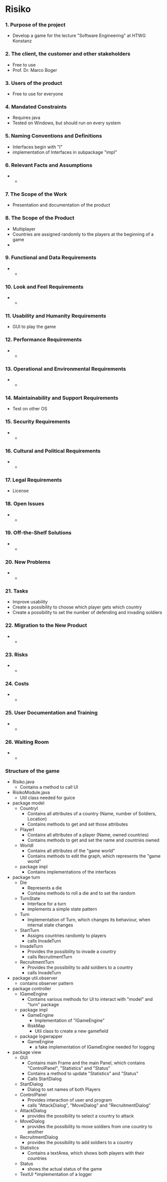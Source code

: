 # Risiko

### 1. Purpose of the project
* Develop a game for the lecture "Software Engineering" at HTWG Konstanz

### 2. The client, the customer and other stakeholders
* Free to use
* Prof. Dr. Marco Boger

### 3. Users of the product
* Free to use for everyone

### 4. Mandated Constraints
* Requires java
* Tested on Windows, but should run on every system

### 5. Naming Conventions and Definitions
* Interfaces begin with "I"
* implementation of Interfaces in subpackage "impl" 

### 6. Relevant Facts and Assumptions
* -
 
### 7. The Scope of the Work
* Presentation and documentation of the product

### 8. The Scope of the Product
* Multiplayer
* Countries are assigned randomly to the players at the beginning of a game
* 

### 9. Functional and Data Requirements
* -
 
### 10. Look and Feel Requirements
* - 

### 11. Usability and Humanity Requirements
* GUI to play the game

### 12. Performance Requirements
* -

### 13. Operational and Environmental Requirements
* -

### 14. Maintainability and Support Requirements
* Test on other OS

### 15. Security Requirements
* -

### 16. Cultural and Political Requirements
* -

### 17. Legal Requirements
* License

### 18. Open Issues
* -

### 19. Off-the-Shelf Solutions
* -

### 20. New Problems
* -

### 21. Tasks
* Improve usability
* Create a possibility to choose which player gets which country
* Create a possibility to set the number of defending and invading soldiers

### 22. Migration to the New Product
* -

### 23. Risks
* -

### 24. Costs
* -

### 25. User Documentation and Training
* -

### 26. Waiting Room
* -

### Structure of the game
* Risiko.java
	* Contains a method to call UI
* RisikoModule.java
	* Util class needed for guice
* package model
    * CountryI
        * Contains all attributes of a country (Name, number of Soldiers, Location)
        * Contains methods to get and set those attributes
    * PlayerI
        * Contains all attributes of a player (Name, owned countries)
        * Contains methods to get and set the name and countries owned
    * WorldI
        * Contains all attributes of the "game world"
        * Contains methods to edit the graph, which represents the "game world"
    * package impl
    	* Contains implementations of the interfaces
* package turn
	* Die
		* Represents a die
		* Contains methods to roll a die and to set the random
	* TurnState
		* Interface for a turn
		* implements a simple state pattern
	* Turn
		* Implementation of Turn, which changes its behaviour, when internal state changes
	* StartTurn
		* Assigns countries randomly to players
		* calls InvadeTurn
	* InvadeTurn
		* Provides the possibility to invade a country
		* calls RecruitmentTurn
	* RecruitmentTurn
		* Provides the possibility to add soldiers to a country
		* calls InvadeTurn
* package util.observer
	* contains observer pattern
* package controller
	* IGameEngine
		* Contains various methods for UI to interact with "model" and "turn" package
	* package impl
		* GameEngine
			* Implementation of "IGameEngine"
		* RiskMap
			* Util class to create a new gamefield
	* package logwrapper
		* GameEngine
			* a fake implementation of IGameEngine needed for logging
* package view
	* GUI
		* Contains main Frame and the main Panel, which contains "ControlPanel", "Statistics" and "Status"
		* Contains a method to update "Statistics" and "Status"
		* Calls StartDialog
	* StartDialog
		* Dialog to set names of both Players
	* ControlPanel
		* Provides interaction of user and program
		* calls "AttackDialog", "MoveDialog" and "RecruitmentDialog"
	* AttackDialog
		* provides the possibility to select a country to attack
	* MoveDialog
		* provides the possibility to move soldiers from one country to another
	* RecruitmentDialog
		* provides the possibility to add soldiers to a country
	* Statistics
		* Contains a textArea, which shows both players with their countries
	* Status
		* shows the actual status of the game
	* TextUI
		*implementation of a logger